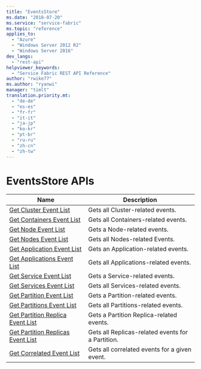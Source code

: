 ```yaml
---
title: "EventsStore"
ms.date: "2018-07-20"
ms.service: "service-fabric"
ms.topic: "reference"
applies_to: 
  - "Azure"
  - "Windows Server 2012 R2"
  - "Windows Server 2016"
dev_langs: 
  - "rest-api"
helpviewer_keywords: 
  - "Service Fabric REST API Reference"
author: "rwike77"
ms.author: "ryanwi"
manager: "timlt"
translation.priority.mt: 
  - "de-de"
  - "es-es"
  - "fr-fr"
  - "it-it"
  - "ja-jp"
  - "ko-kr"
  - "pt-br"
  - "ru-ru"
  - "zh-cn"
  - "zh-tw"
---
```

# EventsStore APIs

| Name | Description |
| --- | --- |
| [Get Cluster Event List](sfclient-v63-api-getclustereventlist.md) | Gets all Cluster-related events.<br/> |
| [Get Containers Event List](sfclient-v63-api-getcontainerseventlist.md) | Gets all Containers-related events.<br/> |
| [Get Node Event List](sfclient-v63-api-getnodeeventlist.md) | Gets a Node-related events.<br/> |
| [Get Nodes Event List](sfclient-v63-api-getnodeseventlist.md) | Gets all Nodes-related Events.<br/> |
| [Get Application Event List](sfclient-v63-api-getapplicationeventlist.md) | Gets an Application-related events.<br/> |
| [Get Applications Event List](sfclient-v63-api-getapplicationseventlist.md) | Gets all Applications-related events.<br/> |
| [Get Service Event List](sfclient-v63-api-getserviceeventlist.md) | Gets a Service-related events.<br/> |
| [Get Services Event List](sfclient-v63-api-getserviceseventlist.md) | Gets all Services-related events.<br/> |
| [Get Partition Event List](sfclient-v63-api-getpartitioneventlist.md) | Gets a Partition-related events.<br/> |
| [Get Partitions Event List](sfclient-v63-api-getpartitionseventlist.md) | Gets all Partitions-related events.<br/> |
| [Get Partition Replica Event List](sfclient-v63-api-getpartitionreplicaeventlist.md) | Gets a Partition Replica-related events.<br/> |
| [Get Partition Replicas Event List](sfclient-v63-api-getpartitionreplicaseventlist.md) | Gets all Replicas-related events for a Partition.<br/> |
| [Get Correlated Event List](sfclient-v63-api-getcorrelatedeventlist.md) | Gets all correlated events for a given event.<br/> |

